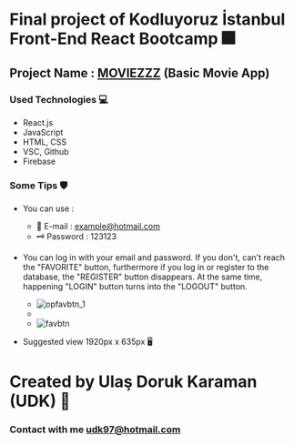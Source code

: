 # Final project of Kodluyoruz İstanbul Front-End React Bootcamp :fireworks:
## Project Name : [MOVIEZZZ](https://moviezzzz.netlify.app/) (Basic Movie App)
### Used Technologies :computer:
 - React.js
 - JavaScript
 - HTML, CSS
 - VSC, Github
 - Firebase 
### Some Tips :shield:

 - You can use : 

    - :email: E-mail : example@hotmail.com
    - :old_key: Password : 123123

 - You can log in with your email and password. If you don't, can't reach the "FAVORITE" button, furthermore if you log in or register to the database, the "REGISTER" button disappears. At the same time, happening "LOGIN" button turns into the "LOGOUT" button.

    - ![opfavbtn_1](https://user-images.githubusercontent.com/82175798/184540868-33397dc6-9454-48d5-8813-00908409e488.jpg)
    - 
    - ![favbtn](https://user-images.githubusercontent.com/82175798/184540757-3c963539-ff86-4d07-8eb5-810515e2adaf.jpg)


 - Suggested view 1920px x 635px :desktop_computer:

# Created by Ulaş Doruk Karaman (UDK) :rhinoceros:

### Contact with me udk97@hotmail.com
